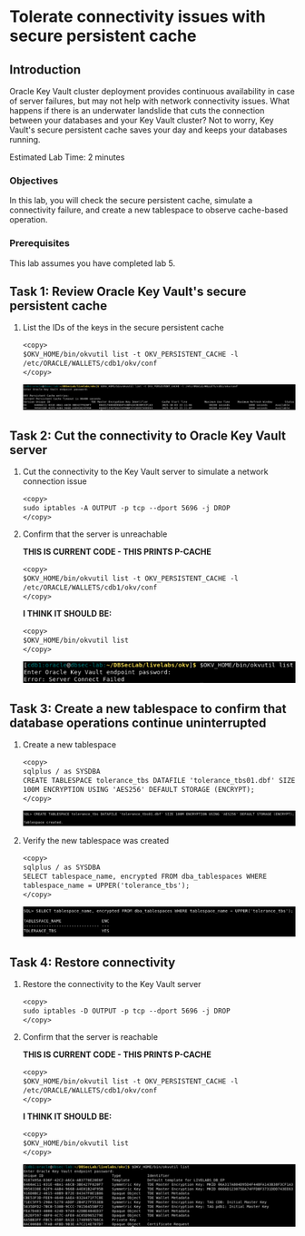 # Tolerate connectivity issues with secure persistent cache

## Introduction
Oracle Key Vault cluster deployment provides continuous availability in case of server failures, but may not help with network connectivity issues. What happens if there is an underwater landslide that cuts the connection between your databases and your Key Vault cluster? Not to worry, Key Vault's secure persistent cache saves your day and keeps your databases running.

Estimated Lab Time: 2 minutes

### Objectives
In this lab, you will check the secure persistent cache, simulate a connectivity failure, and create a new tablespace to observe cache-based operation.

### Prerequisites
This lab assumes you have completed lab 5.

## Task 1: Review Oracle Key Vault's secure persistent cache

1. List the IDs of the keys in the secure persistent cache

    ````
    <copy>
    $OKV_HOME/bin/okvutil list -t OKV_PERSISTENT_CACHE -l /etc/ORACLE/WALLETS/cdb1/okv/conf
    </copy>
    ````

   ![Key Vault](./images/Screenshot_2025-10-03_15.56.40.png "List the IDs of the keys in the secure persistent cache")

## Task 2: Cut the connectivity to Oracle Key Vault server

1. Cut the connectivity to the Key Vault server to simulate a network connection issue

    ````
    <copy>
    sudo iptables -A OUTPUT -p tcp --dport 5696 -j DROP
    </copy>
    ````

2. Confirm that the server is unreachable

    **THIS IS CURRENT CODE - THIS PRINTS P-CACHE**
    ````
    <copy>
    $OKV_HOME/bin/okvutil list -t OKV_PERSISTENT_CACHE -l /etc/ORACLE/WALLETS/cdb1/okv/conf
    </copy>
    ````
    **I THINK IT SHOULD BE:**
    ````
    <copy>
    $OKV_HOME/bin/okvutil list
    </copy>
    ````

   ![Key Vault](./images/Screenshot_2025-10-03_15.59.33.png "Confirm that the server is unreachable")

## Task 3: Create a new tablespace to confirm that database operations continue uninterrupted

1. Create a new tablespace

    ````
    <copy>
    sqlplus / as SYSDBA
    CREATE TABLESPACE tolerance_tbs DATAFILE 'tolerance_tbs01.dbf' SIZE 100M ENCRYPTION USING 'AES256' DEFAULT STORAGE (ENCRYPT);
    </copy>
    ````

   ![Key Vault](./images/Screenshot_2025-10-03_16.01.30.png "Create a new tablespace")

2. Verify the new tablespace was created

    ````
    <copy>
    sqlplus / as SYSDBA
    SELECT tablespace_name, encrypted FROM dba_tablespaces WHERE tablespace_name = UPPER('tolerance_tbs');
    </copy>
    ````

   ![Key Vault](./images/Screenshot_2025-10-03_16.03.05.png "Verify the new tablespace was created")

## Task 4: Restore connectivity

1. Restore the connectivity to the Key Vault server

    ````
    <copy>
    sudo iptables -D OUTPUT -p tcp --dport 5696 -j DROP
    </copy>
    ````

2. Confirm that the server is reachable

    **THIS IS CURRENT CODE - THIS PRINTS P-CACHE**
    ````
    <copy>
    $OKV_HOME/bin/okvutil list -t OKV_PERSISTENT_CACHE -l /etc/ORACLE/WALLETS/cdb1/okv/conf
    </copy>
    ````
    **I THINK IT SHOULD BE:**
    ````
    <copy>
    $OKV_HOME/bin/okvutil list
    </copy>
    ````

   ![Key Vault](./images/Screenshot_2025-10-03_16.04.40.png "Confirm that the server is reachable")

